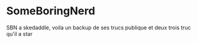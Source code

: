 # SomeBoringNerd

SBN a skedaddle, voila un backup de ses trucs publique et deux trois truc qu'il a star
